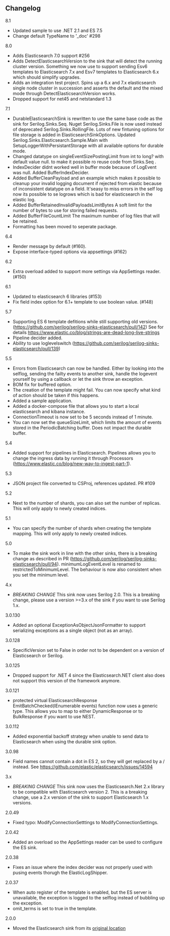 ## Changelog


8.1 
 * Updated sample to use .NET 2.1 and ES 7.5
 * Change default TypeName to '_doc' #298

8.0
 * Adds Elasticsearch 7.0 support #256
 * Adds DetectElasticsearchVersion to the sink that will detect the running cluster version. Something we now use to support sending Esv6 templates to Elasticsearch 7.x and Esv7 templates to Elasticsearch 6.x which should simplify upgrades.
 * Adds an integration test project. Spins up a 6.x and 7.x elasticsearch single node cluster in succession and asserts the default and the mixed mode through DetectElasticsearchVersion works.
 * Dropped support for net45 and netstandard 1.3

7.1
 * DurableElasticsearchSink is rewritten to use the same base code as the sink for Serilog.Sinks.Seq. Nuget Serilog.Sinks.File is now used instead of deprecated Serilog.Sinks.RollingFile. Lots of new fintuning options for file storage is added in ElasticsearchSinkOptions.  Updated  Serilog.Sinks.Elasticsearch.Sample.Main with SetupLoggerWithPersistantStorage with all available options for durable mode.
 * Changed datatype on singleEventSizePostingLimit  from int to long? with default value null. to make it possible ro reuse code from Sinks.Seq .
 * IndexDecider didnt worked well in buffer mode because of LogEvent was null. Added BufferIndexDecider.
 * Added BufferCleanPayload and an example which makes it possible to cleanup your invalid logging document if rejected from elastic because of inconsistent datatype on a field. It'seasy to miss errors in the self log now its possible to se logrows which is bad for elasticsearch in the elastic log.
 * Added BufferRetainedInvalidPayloadsLimitBytes A soft limit for the number of bytes to use for storing failed requests.
 * Added BufferFileCountLimit The maximum number of log files that will be retained.
 * Formatting has been moved to seperate package.

6.4
 * Render message by default (#160). 
 * Expose interface-typed options via appsettings (#162)

6.2
 * Extra overload added to support more settings via AppSettings reader. (#150)

6.1
 * Updated to elasticsearch 6 libraries (#153)
 * Fix field index option for 6.1+ template to use boolean value. (#148)

5.7
 * Supporting ES 6 template defitions while still supporting old versions. (https://github.com/serilog/serilog-sinks-elasticsearch/pull/142) See for details https://www.elastic.co/blog/strings-are-dead-long-live-strings
 * Pipeline decider added.
 * Ability to use loglevelswitch (https://github.com/serilog/serilog-sinks-elasticsearch/pull/139)

5.5
 * Errors from Elasticsearch can now be handled. Either by looking into the selflog, sending the failty events to another sink, handle the logevent yourself by using a callback or let the sink throw an exception.
 * BOM fix for buffered option.
 * The creation of the template might fail. You can now specify what kind of action should be taken if this happens.
 * Added a sample application.
 * Added a docker-compose file that allows you to start a local elasticsearch and kibana instance.
 * ConnectionTimeout is now set to be 5 seconds instead of 1 minute.
 * You can now set the queueSizeLimit, which limits the amount of events stored in the PeriodicBatching buffer. Does not impact the durable buffer.

5.4
 * Added support for pipelines in Elasticsearch. Pipelines allows you to change the ingress data by running it through Processors (https://www.elastic.co/blog/new-way-to-ingest-part-1).

5.3
 * JSON project file converted to CSProj, references updated. PR #109

5.2 
 * Next to the number of shards, you can also set the number of replicas. This will only apply to newly created indices.

5.1
 * You can specify the number of shards when creating the template mapping. This will only apply to newly created indices.

5.0
 * To make the sink work in line with the other sinks, there is a breaking change as described in PR (https://github.com/serilog/serilog-sinks-elasticsearch/pull/94). minimumLogEventLevel is renamed to restrictedToMinimumLevel. The behaviour is now also consistent when you set the minimum level.

4.x
 * *BREAKING CHANGE* This sink now uses Serilog 2.0. This is a breaking change, please use a version >=3.x of the sink if you want to use Serilog 1.x.

3.0.130
 * Added an optional ExceptionAsObjectJsonFormatter to support serializing exceptions as a single object (not as an array).
 
3.0.128
 * SpecificVersion set to False in order not to be dependent on a version of Elasticsearch or Serilog.

3.0.125
 * Dropped support for .NET 4 since the Elasticsearch.NET client also does not support this version of the framework anymore.

3.0.121
 * protected virtual ElasticsearchResponse<T> EmitBatchChecked<T>(IEnumerable<LogEvent> events) function now uses a generic type. This allows you to map to either DynamicResponse or to BulkResponse if you want to use NEST.

3.0.112
 * Added exponential backoff strategy when unable to send data to Elasticsearch when using the durable sink option.

3.0.98
 * Field names cannot contain a dot in ES 2, so they will get replaced by a / instead. See https://github.com/elastic/elasticsearch/issues/14594

3.x
 * *BREAKING CHANGE* This sink now uses the Elasticsearch.Net 2.x library to be compatible with Elasticsearch version 2. This is a breaking change, use a 2.x version of the sink to support Elasticsearch 1.x versions.

2.0.49
 * Fixed typo: ModifyConnectionSetttings to ModifyConnectionSettings.

2.0.42
 * Added an overload so the AppSettings reader can be used to configure the ES sink.

2.0.38
 * Fixes an issue where the index decider was not properly used with pusing events thorugh the ElasticLogShipper.

2.0.37
 * When auto register of the template is enabled, but the ES server is unavailable, the exception is logged to the selflog instead of bubbling up the exception.
 * omit_terms is set to true in the template.

2.0.0
 * Moved the Elasticsearch sink from its [original location](https://github.com/serilog/serilog)
